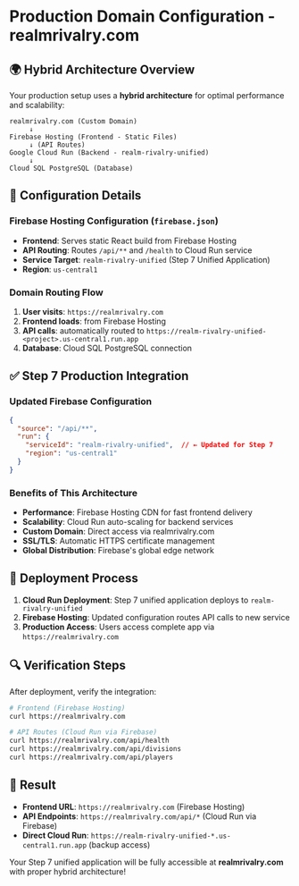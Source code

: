 # Production Domain Configuration - realmrivalry.com

## 🌍 Hybrid Architecture Overview

Your production setup uses a **hybrid architecture** for optimal performance and scalability:

```
realmrivalry.com (Custom Domain)
     ↓
Firebase Hosting (Frontend - Static Files)
     ↓ (API Routes)
Google Cloud Run (Backend - realm-rivalry-unified)
     ↓
Cloud SQL PostgreSQL (Database)
```

## 🔧 Configuration Details

### **Firebase Hosting Configuration** (`firebase.json`)
- **Frontend**: Serves static React build from Firebase Hosting
- **API Routing**: Routes `/api/**` and `/health` to Cloud Run service
- **Service Target**: `realm-rivalry-unified` (Step 7 Unified Application)
- **Region**: `us-central1`

### **Domain Routing Flow**
1. **User visits**: `https://realmrivalry.com`
2. **Frontend loads**: from Firebase Hosting 
3. **API calls**: automatically routed to `https://realm-rivalry-unified-<project>.us-central1.run.app`
4. **Database**: Cloud SQL PostgreSQL connection

## ✅ Step 7 Production Integration

### **Updated Firebase Configuration**
```json
{
  "source": "/api/**",
  "run": {
    "serviceId": "realm-rivalry-unified",  // ← Updated for Step 7
    "region": "us-central1"
  }
}
```

### **Benefits of This Architecture**
- **Performance**: Firebase Hosting CDN for fast frontend delivery
- **Scalability**: Cloud Run auto-scaling for backend services  
- **Custom Domain**: Direct access via realmrivalry.com
- **SSL/TLS**: Automatic HTTPS certificate management
- **Global Distribution**: Firebase's global edge network

## 🚀 Deployment Process

1. **Cloud Run Deployment**: Step 7 unified application deploys to `realm-rivalry-unified`
2. **Firebase Hosting**: Updated configuration routes API calls to new service
3. **Production Access**: Users access complete app via `https://realmrivalry.com`

## 🔍 Verification Steps

After deployment, verify the integration:

```bash
# Frontend (Firebase Hosting)
curl https://realmrivalry.com

# API Routes (Cloud Run via Firebase)
curl https://realmrivalry.com/api/health
curl https://realmrivalry.com/api/divisions
curl https://realmrivalry.com/api/players
```

## 🎯 Result

- **Frontend URL**: `https://realmrivalry.com` (Firebase Hosting)
- **API Endpoints**: `https://realmrivalry.com/api/*` (Cloud Run via Firebase)
- **Direct Cloud Run**: `https://realm-rivalry-unified-*.us-central1.run.app` (backup access)

Your Step 7 unified application will be fully accessible at **realmrivalry.com** with proper hybrid architecture!